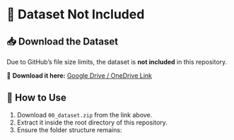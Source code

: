 ﻿# 🚀 Dataset Not Included

## 📥 Download the Dataset
Due to GitHub’s file size limits, the dataset is **not included** in this repository.

🔗 **Download it here:** [Google Drive / OneDrive Link](https://drive.google.com/file/d/1_qAsKdeR3unUEDpMnRbZLDDNO76QTZxb/view?usp=sharing)

## 📂 How to Use
1. Download `00_dataset.zip` from the link above.
2. Extract it inside the root directory of this repository.
3. Ensure the folder structure remains:
